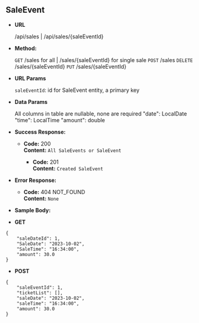 **SaleEvent**
----

* **URL**

  /api/sales | /api/sales/{saleEventId}

* **Method:**
  
  `GET` /sales for all | /sales/{saleEventId} for single sale
  `POST` /sales
  `DELETE` /sales/{saleEventId}
  `PUT` /sales/{saleEventId}
  
*  **URL Params**

   `saleEventId`: id for SaleEvent entity, a primary key

* **Data Params**

  All columns in table are nullable, none are required
    "date": LocalDate
    "time": LocalTime
    "amount": double 



* **Success Response:**
  
  * **Code:** 200 <br />
    **Content:** `All SaleEvents or SaleEvent`

    * **Code:** 201 <br />
    **Content:** `Created SaleEvent`
 
* **Error Response:**

  * **Code:** 404 NOT_FOUND <br />
    **Content:** `None`

* **Sample Body:**

* **GET**
```
{
    "saleDateId": 1,
    "SaleDate": "2023-10-02",
    "SaleTime": "16:34:00",
    "amount": 30.0
}
```

* **POST**
```
{
    "saleEventId": 1,
    "ticketList": [],
    "saleDate": "2023-10-02",
    "saleTime": "16:34:00",
    "amount": 30.0
}
```

